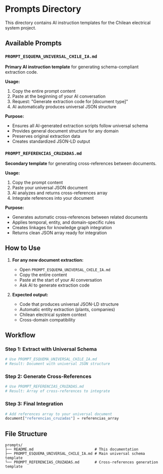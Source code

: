 # Prompts Directory

This directory contains AI instruction templates for the Chilean electrical system project.

## Available Prompts

### `PROMPT_ESQUEMA_UNIVERSAL_CHILE_IA.md`
**Primary AI instruction template** for generating schema-compliant extraction code.

**Usage:**
1. Copy the entire prompt content
2. Paste at the beginning of your AI conversation
3. Request: "Generate extraction code for [document type]"
4. AI automatically produces universal JSON structure

**Purpose:**
- Ensures all AI-generated extraction scripts follow universal schema
- Provides general document structure for any domain
- Preserves original extraction data
- Creates standardized JSON-LD output

### `PROMPT_REFERENCIAS_CRUZADAS.md`
**Secondary template** for generating cross-references between documents.

**Usage:**
1. Copy the prompt content
2. Paste your universal JSON document
3. AI analyzes and returns cross-references array
4. Integrate references into your document

**Purpose:**
- Generates automatic cross-references between related documents
- Applies temporal, entity, and domain-specific rules
- Creates linkages for knowledge graph integration
- Returns clean JSON array ready for integration

## How to Use

1. **For any new document extraction:**
   - Open `PROMPT_ESQUEMA_UNIVERSAL_CHILE_IA.md`
   - Copy the entire content
   - Paste at the start of your AI conversation
   - Ask AI to generate extraction code

2. **Expected output:**
   - Code that produces universal JSON-LD structure
   - Automatic entity extraction (plants, companies)
   - Chilean electrical system context
   - Cross-domain compatibility

## Workflow

### Step 1: Extract with Universal Schema
```bash
# Use PROMPT_ESQUEMA_UNIVERSAL_CHILE_IA.md
# Result: Document with universal JSON structure
```

### Step 2: Generate Cross-References
```bash
# Use PROMPT_REFERENCIAS_CRUZADAS.md
# Result: Array of cross-references to integrate
```

### Step 3: Final Integration
```python
# Add references array to your universal document
document["referencias_cruzadas"] = referencias_array
```

## File Structure

```
prompts/
├── README.md                            # This documentation
├── PROMPT_ESQUEMA_UNIVERSAL_CHILE_IA.md # Main universal schema template
└── PROMPT_REFERENCIAS_CRUZADAS.md       # Cross-references generation template
```
